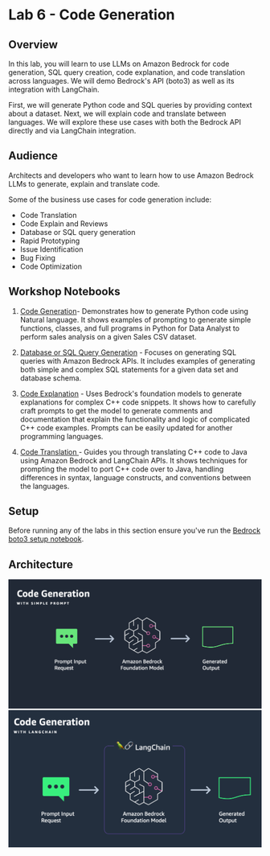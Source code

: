 # Lab 6 - Code Generation

## Overview

In this lab, you will learn to use LLMs on Amazon Bedrock for code generation, SQL query creation, code explanation, and code translation across languages. We will demo Bedrock's API (boto3) as well as its integration with LangChain. 

First, we will generate Python code and SQL queries by providing context about a dataset. Next, we will explain code and translate between languages. We will explore these use cases with both the Bedrock API directly and via LangChain integration.

## Audience

Architects and developers who want to learn how to use Amazon Bedrock LLMs to generate, explain and translate code.
 
Some of the business use cases for code generation include:

- Code Translation
- Code Explain and Reviews
- Database or SQL query generation
- Rapid Prototyping
- Issue Identification
- Bug Fixing
- Code Optimization

## Workshop Notebooks

1. [Code Generation](./00_code_generatation_w_bedrock.ipynb)- Demonstrates how to generate Python code using Natural language. It shows examples of prompting to generate simple functions, classes, and full programs in Python for Data Analyst to perform sales analysis on a given Sales CSV dataset.

2. [Database or SQL Query Generation](./01_sql_query_generate_w_bedrock.ipynb) - Focuses on generating SQL queries with Amazon Bedrock APIs. It includes examples of generating both simple and complex SQL statements for a given data set and database schema. 

3. [Code Explanation](./02_code_interpret_w_langchain.ipynb) - Uses Bedrock's foundation models to generate explanations for complex C++ code snippets. It shows how to carefully craft prompts to get the model to generate comments and documentation that explain the functionality and logic of complicated C++ code examples. Prompts can be easily updated for another programming languages.

4. [Code Translation ](./03_code_translate_w_langchain.ipynb) - Guides you through translating C++ code to Java using Amazon Bedrock and LangChain APIs. It shows techniques for prompting the model to port C++ code over to Java, handling differences in syntax, language constructs, and conventions between the languages.

## Setup
Before running any of the labs in this section ensure you've run the [Bedrock boto3 setup notebook](../00_Intro/bedrock_boto3_setup.ipynb#Prerequisites).

## Architecture

![Bedrock](./images/bedrock-code-gen.png)
![Bedrock](./images/bedrock-code-gen-langchain.png)